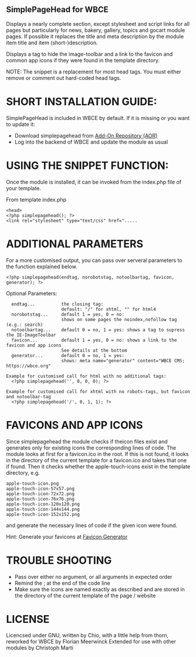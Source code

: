 ## SimplePageHead for WBCE

Displays a nearly complete <head> section, except stylesheet and script links
for all pages but particularly for news, bakery, gallery, topics and gocart module pages.
If possible it replaces the title and meta description by the module item title and item (short-)description. 

Displays a tag to hide the image-toolbar and a link to the favicon and common app icons if
they were found in the template directory.

NOTE: The snippet is a replacement for most head tags.
You must either remove or comment out hard-coded head tags.


# SHORT INSTALLATION GUIDE:
 SimplePageHead is included in WBCE by default. If it is missing or you want to update it:
 * Download simplepagehead from [Add-On Repository (AOR)](https://addons.wbce.org/pages/addons.php?do=item&item=29)
 * Log into the backend of WBCE and update the module as usual


# USING THE SNIPPET FUNCTION:
Once the module is installed, it can be invoked from the index.php file of your template.

From template index.php
````
<head>
<?php simplepagehead(); ?>
<link rel="stylesheet" type="text/css" href=".....
````


# ADDITIONAL PARAMETERS
For a more customised output, you can pass over serveral parameters to the function 
explained below.
````
<?php simplepagehead(endtag, norobotstag, notoolbartag, favicon, generator); ?>
````

Optional Parameters:
````
  endtag...          the closing tag: 
					 default: "/" for xhtml, "" for html4
  norobotstag...     default 1 = yes, 0 = no: 
					 shows on some pages the noindex,nofollow tag (e.g.: search)
  notoolbartag...    default 0 = no, 1 = yes: shows a tag to supress the IE-ImageToolbar
  favicon...         default 1 = yes, 0 = no: shows a link to the favicon and app icons
					 See details at the bottom
  generator...		 default 0 = no, 1 = yes:
					 shows: meta name="generator" content="WBCE CMS; https://wbce.org"
 ````

````
Example for customised call for html with no additional tags:
  <?php simplepagehead('', 0, 0, 0); ?>

Example for customised call for xhtml with no robots-tags, but favicon and notoolbar-tag
  <?php simplepagehead('/', 0, 1, 1); ?>
````

# FAVICONS AND APP ICONS

Since simplepagehead the module checks if theicon files exist and generates only 
for existing icons the corresponding lines of code.
The module looks at first for a favicon.ico in the root. If this is not found, it looks
in the directory of the current template for a favicon.ico and takes that one if found.
Then it checks whether the apple-touch-icons exist in the template directory, e.g.
````
apple-touch-icon.png
apple-touch-icon-57x57.png
apple-touch-icon-72x72.png
apple-touch-icon-76x76.png
apple-touch-icon-120x120.png
apple-touch-icon-144x144.png
apple-touch-icon-152x152.png
````
and generate the necessary lines of code if the given icon were found.


Hint: Generate your favicons at [Favicon Generator](https://realfavicongenerator.net/)
  
# TROUBLE SHOOTING
 - Pass over either no argument, or all arguments in expected order
 - Remind the ; at the end of the code line
 - Make sure the icons are named exactly as described and are stored in the directory of
   the current template of the page / website

# LICENSE
Licencsed under GNU, written by Chio, with a little help from thorn, reworked for WBCE by Florian Meerwinck
Extended for use with other modules by Christoph Marti